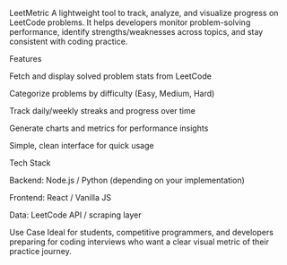 LeetMetric
A lightweight tool to track, analyze, and visualize progress on LeetCode problems. It helps developers monitor problem-solving performance, identify strengths/weaknesses across topics, and stay consistent with coding practice.

Features

Fetch and display solved problem stats from LeetCode

Categorize problems by difficulty (Easy, Medium, Hard)

Track daily/weekly streaks and progress over time

Generate charts and metrics for performance insights

Simple, clean interface for quick usage

Tech Stack

Backend: Node.js / Python (depending on your implementation)

Frontend: React / Vanilla JS

Data: LeetCode API / scraping layer

Use Case
Ideal for students, competitive programmers, and developers preparing for coding interviews who want a clear visual metric of their practice journey.
